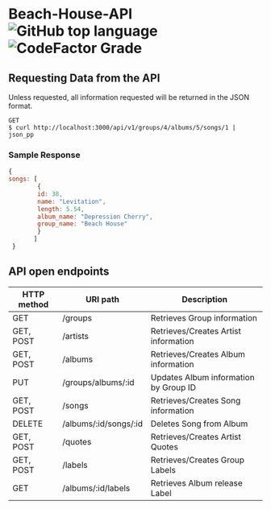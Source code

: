 # Beach-House-API ![GitHub top language](https://img.shields.io/github/languages/top/johncorderox/Beach-House-API?style=flat-square) ![CodeFactor Grade](https://img.shields.io/codefactor/grade/github/johncorderox/Beach-House-API/master?style=flat-square)

## Requesting Data from the API
Unless requested, all information requested will be returned in the JSON format.

```
GET
$ curl http://localhost:3000/api/v1/groups/4/albums/5/songs/1 | json_pp
```
### Sample Response

``` javascript
{
songs: [
        {
        id: 38,
        name: "Levitation",
        length: 5.54,
        album_name: "Depression Cherry",
        group_name: "Beach House"
        }
       ]
 }
```


## API open endpoints
| HTTP method | URI path              | Description                           |
|-------------|-----------------------|---------------------------------------|
| GET         | /groups               | Retrieves Group information           |
| GET, POST   | /artists              | Retrieves/Creates Artist information  |
| GET, POST   | /albums               | Retrieves/Creates Album information   |
| PUT         | /groups/albums/:id    | Updates Album information by Group ID |
| GET, POST   | /songs                | Retrieves/Creates Song information    |
| DELETE      | /albums/:id/songs/:id | Deletes Song from Album               |
| GET, POST   | /quotes               | Retrieves/Creates Artist Quotes       |
| GET, POST   | /labels               | Retrieves/Creates Group Labels        |
| GET         | /albums/:id/labels    | Retrieves Album release Label         |
